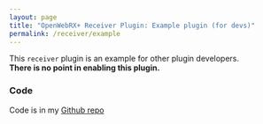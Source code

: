 ```yaml
---
layout: page
title: "OpenWebRX+ Receiver Plugin: Example plugin (for devs)"
permalink: /receiver/example
---
```


This `receiver` plugin is an example for other plugin developers.  
**There is no point in enabling this plugin.**

### Code
Code is in my [Github repo](https://github.com/0xAF/openwebrxplus-plugins/tree/main/receiver/example)

